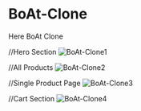 # BoAt-Clone
Here BoAt Clone 



//Hero Section
![BoAt-Clone1](https://github.com/Abdul-rub/BoAt-Clone/assets/70228714/ada45606-1fe0-41a9-b91e-44f119f14934)


//All Products
![BoAt-Clone2](https://github.com/Abdul-rub/BoAt-Clone/assets/70228714/5ba8c2f8-2d59-47f5-a779-263bf7a645c7)

//Single Product Page
![BoAt-Clone3](https://github.com/Abdul-rub/BoAt-Clone/assets/70228714/726ba02e-b690-4745-bc66-1186c52a59f9)

//Cart Section
![BoAt-Clone4](https://github.com/Abdul-rub/BoAt-Clone/assets/70228714/298686f0-90b8-4e92-9844-b63c89264b88)
